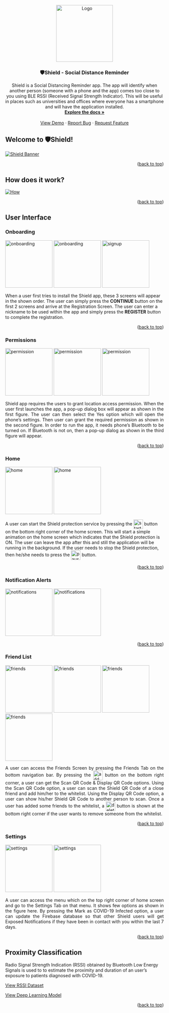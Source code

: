 
<div id="top"></div>


<!-- PROJECT LOGO -->
<br />
<div align="center">
  <a href="https://github.com/kavindaperera/nova-shield">
    <img src="Shield/app/src/main/res/drawable/ic_launcher_round.png" alt="Logo" width="180" height="180">
  </a>

  <h3 align="center">🛡️Shield - Social Distance Reminder</h3>

  <p align="center">
    Shield is a Social Distancing Reminder app. The app will identify when another person (someone with a phone and the app) comes too close to you using BLE RSSI (Received Signal Strength Indicator). This will be useful in places such as universities and offices where everyone has a smartphone and will have the application installed.
    <br />
    <a href="https://github.com/kavindaperera/nova-shield/tree/development/docs/NOVA_Shield_Documentation.pdf"><strong>Explore the docs »</strong></a>
    <br />
    <br />
    <a href="https://github.com/kavindaperera/nova-shield">View Demo</a>
    ·
    <a href="https://github.com/kavindaperera/nova-shield/issues">Report Bug</a>
    ·
    <a href="https://github.com/kavindaperera/nova-shield/issues">Request Feature</a>
  </p>
</div>



<!-- ABOUT THE PROJECT -->
## Welcome to 🛡️Shield!

[![Shield Banner][product-banner]](https://github.com/kavindaperera/nova-shield)

<p align="right">(<a href="#top">back to top</a>)</p>


<!-- HOW DOES IT WORK-->
## How does it work?

[![How][how-banner]](https://github.com/kavindaperera/nova-shield)

<p align="right">(<a href="#top">back to top</a>)</p>

<!-- USER INTERFACE -->
## User Interface

### Onboarding
<p align="">
  <img src="./docs/ui/onboarding_0.jpg" alt="onboarding" width="150"/>
  <img src="./docs/ui/onboarding_1.jpg" alt="onboarding" width="150"/>
  <img src="./docs/ui/signup_0.jpg" alt="signup" width="150"/>
</p>
<p alighn="justify">
When a user first tries to install the Shield app, these 3 screens will appear in the shown order. 
The user can simply press the <strong>CONTINUE</strong> button on the first 2 screens and arrive at the Registration Screen.
The user can enter a nickname to be used within the app and simply press the <strong>REGISTER</strong>  button to complete the registration.
</p>

<p align="right">(<a href="#top">back to top</a>)</p>

### Permissions
<p align="">
  <img src="./docs/ui/permission_1.jpg" alt="permission" width="150"/>
  <img src="./docs/ui/permission_2.jpg" alt="permission" width="150"/>
  <img src="./docs/ui/permission_3.jpg" alt="permission" width="150"/>
</p>

<p align="justify">
Shield app requires the users to grant location access permission. When the user first launches the app, a pop-up dialog box will appear as shown in the first figure. The user can then select the Yes option which will open the phone’s settings. Then user can grant the required permission as shown in the second figure. In order to run the app, it needs phone’s Bluetooth to be turned on. If Bluetooth is not on, then a pop-up dialog as shown in the third figure will appear.
</p>


<p align="right">(<a href="#top">back to top</a>)</p>

### Home
<p align="">
  <img src="./docs/ui/home_0.jpg" alt="home" width="150"/>
  <img src="./docs/ui/home_1.jpg" alt="home" width="150"/>
</p>

<p align="justify">

A user can start the Shield protection service by pressing the <img align="center" src="./docs/ui/start_btn.png" alt="start" width="30"/> button on the bottom right corner of the home screen. This will start a simple animation on the home screen which indicates that the Shield protection is ON. The user can leave the app after this and still the application will be running in the background.
If the user needs to stop the Shield protection, then he/she needs to press the <img align="center" src="./docs/ui/stop_btn.png" alt="pause" width="30"/> button. 

</p>



<p align="right">(<a href="#top">back to top</a>)</p>

### Notification Alerts
<p align="">
  <img src="./docs/ui/notifications_0.jpg" alt="notifications" width="150"/>
  <img src="./docs/ui/notifications_2.jpg" alt="notifications" width="150"/>
</p>

<p align="right">(<a href="#top">back to top</a>)</p>

### Friend List
<p align="">
  <img src="./docs/ui/friends_1.jpg" alt="friends" width="150"/>
  <img src="./docs/ui/friends_2.jpg" alt="friends" width="150"/>
  <img src="./docs/ui/friends_3.jpg" alt="friends" width="150"/>
  <img src="./docs/ui/friends_5.jpg" alt="friends" width="150"/>
</p>

<p align="justify">
A user can access the Friends Screen by pressing the Friends Tab on the bottom navigation bar. 
By pressing the <img align="center" src="./docs/ui/add_btn.png" alt="add" width="30"/> button on the bottom right corner, a user can get the Scan QR Code & Display QR Code options. Using the Scan QR Code option, a user can scan the Shield QR Code of a close friend and add him/her to the whitelist. Using the Display QR Code option, a user can show his/her Shield QR Code to another person to scan.
Once a user has added some friends to the whitelist, a <img align="center" src="./docs/ui/dlt_btn.png" alt="delete" width="30"/> button is shown at the bottom right corner if the user wants to remove someone from the whitelist.
</p>
<p align="right">(<a href="#top">back to top</a>)</p>

### Settings
<p align="">
  <img src="./docs/ui/settings_0.jpg" alt="settings" width="150"/>
  <img src="./docs/ui/settings_1.jpg" alt="settings" width="150"/>
</p>

<p align="justify">
A user can access the menu which on the top right corner of home screen and go to the Settings Tab on that menu. It shows few options as shown in the figure here. By pressing the Mark as COVID-19 Infected option, a user can update the Firebase database so that other Shield users will get Exposed Notifications if they have been in contact with you within the last 7 days.  
</p>

<p align="right">(<a href="#top">back to top</a>)</p>

<!-- PROXIMITY CLASSIFICATION -->
## Proximity Classification

Radio Signal Strength Indication (RSSI) obtained by Bluetooth Low Energy Signals is used to to estimate the proximity and duration of an user’s exposure to patients diagnosed with COVID-19.

<a href="https://github.com/kavindaperera/nova-shield-proximity-classification/tree/development/dataset">View RSSI Dataset</a>

<a href="https://github.com/kavindaperera/nova-shield-proximity-classification/blob/development/Sequential%20Model.ipynb">View Deep Learning Model</a>

<p align="right">(<a href="#top">back to top</a>)</p>



<!-- MARKDOWN LINKS & IMAGES -->
[product-banner]: /docs/res/readme_banner.png
[how-banner]: docs/res/avatars/4x/UG1%404x.png

